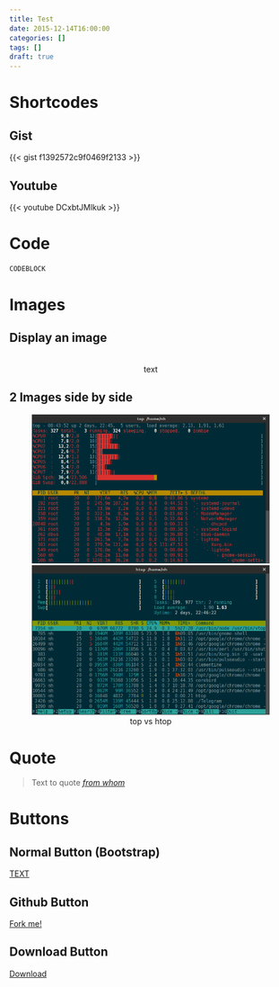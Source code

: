 ```yaml
---
title: Test
date: 2015-12-14T16:00:00
categories: []
tags: []
draft: true
---
```


# Shortcodes

## Gist
{{< gist f1392572c9f0469f2133 >}}

## Youtube
{{< youtube DCxbtJMlkuk >}}


# Code
``` bash
CODEBLOCK
```
# Images
## Display an image
<center>
    <figure>
        <a href="/assets/images/2014-12-05/xxx"><img src="/assets/images/2014-12-05/xxx" alt=""></a>
        <figcaption>text</figcaption>
    </figure>
</center>


## 2 Images side by side
<center>
    <figure class="half">
        <a href="/assets/images/2014-12-01/top.png"><img src="/assets/images/2014-12-01/top.png" alt=""></a>
        <a href="/assets/images/2014-12-01/htop.png"><img src="/assets/images/2014-12-01/htop.png" alt=""></a>
        <figcaption>top vs htop</figcaption>
    </figure>
</center>

# Quote
<blockquote>
Text to quote
<cite><a href="URL">from whom</a></cite>
</blockquote>


# Buttons

## Normal Button (Bootstrap)
<div><a href="http://example.com/" class="btn btn-success">TEXT</a></div>

## Github Button
<div class="github-button"><a href="https://github.com/" class="btn btn-lg btn-info">Fork me!</a></div>

## Download Button
<div class="download-button"><a href="/assets/files/2012-07-24/xxx.zip" class="btn btn-lg btn-success">Download </a></div>